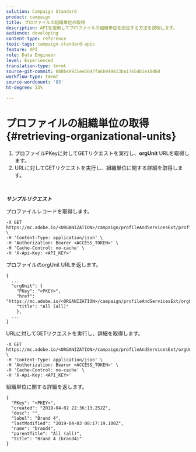 ```yaml
---
solution: Campaign Standard
product: campaign
title: プロファイルの組織単位の取得
description: APIを使用してプロファイルの組織単位を設定する方法を説明します。
audience: developing
content-type: reference
topic-tags: campaign-standard-apis
feature: API
role: Data Engineer
level: Experienced
translation-type: tm+mt
source-git-commit: 088b49931ee5047fa6b949813ba17654b1e10d60
workflow-type: tm+mt
source-wordcount: '83'
ht-degree: 13%

---
```



# プロファイルの組織単位の取得 {#retrieving-organizational-units}

1. プロファイルPKeyに対してGETリクエストを実行し、**orgUnit** URLを取得します。
1. URLに対してGETリクエストを実行し、組織単位に関する詳細を取得します。

<br/>

***サンプルリクエスト***

プロファイルレコードを取得します。

```
-X GET https://mc.adobe.io/<ORGANIZATION>/campaign/profileAndServicesExt/profile/<PKEY> \
-H 'Content-Type: application/json' \
-H 'Authorization: Bearer <ACCESS_TOKEN>' \
-H 'Cache-Control: no-cache' \
-H 'X-Api-Key: <API_KEY>'
```

プロファイルのorgUnit URLを返します。

```
{
  ...
  "orgUnit": {
    "PKey": "<PKEY>",
    "href": "https://mc.adobe.io/<ORGANIZATION>/campaign/profileAndServicesExt/orgUnitBase/<PKEY>",
    "title": "All (all)"
    },
  ...
}
```

URLに対してGETリクエストを実行し、詳細を取得します。

```
-X GET https://mc.adobe.io/<ORGANIZATION>/campaign/profileAndServicesExt/orgUnitBase/<PKEY> \
-H 'Content-Type: application/json' \
-H 'Authorization: Bearer <ACCESS_TOKEN>' \
-H 'Cache-Control: no-cache' \
-H 'X-Api-Key: <API_KEY>'
```

組織単位に関する詳細を返します。

```
{
  "PKey": "<PKEY>",
  "created": "2019-04-02 22:36:13.252Z",
  "desc": "",
  "label": "Brand 4",
  "lastModified": "2019-04-03 08:17:19.100Z",
  "name": "brand4",
  "parentTitle": "All (all)",
  "title": "Brand 4 (brand4)"
}
```
